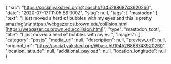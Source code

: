 {
  "src": "https://social.yakshed.org/@bascht/104528868743920260",
  "date": "2020-07-17T11:05:59.000Z",
  "slug": null,
  "tags": [
    "mastodon"
  ],
  "text": "I just moved a herd of bubbles with my eyes and this is pretty amazing:\n\nhttps://webgazer.cs.brown.edu/collision.html [https://webgazer.cs.brown.edu/collision.html]",
  "type": "mastodon_toot",
  "title": "I just moved a herd of bubbles with my e…",
  "images": [],
  "category": "posts",
  "media_url": null,
  "description": null,
  "preview_url": null,
  "original_url": "https://social.yakshed.org/@bascht/104528868743920260",
  "location_latitude": null,
  "additional_payload": null,
  "location_longitude": null
}